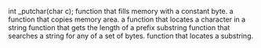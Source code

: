 int _putchar(char c);
function that fills memory with a constant byte.
a function that copies memory area.
a function that locates a character in a string
function that gets the length of a prefix substring
function that searches a string for any of a set of bytes.
function that locates a substring.
